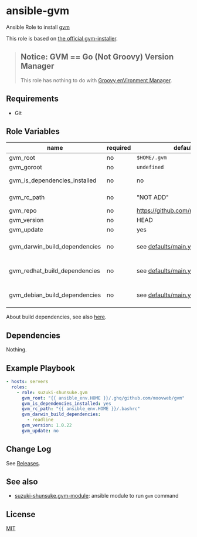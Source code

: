 # ansible-gvm

Ansible Role to install [gvm](https://github.com/moovweb/gvm)

This role is based on [the official gvm-installer](https://github.com/moovweb/gvm/blob/master/binscripts/gvm-installer).

> ## Notice: GVM == Go (Not Groovy) Version Manager
> This role has nothing to do with [Groovy enVironment Manager](http://sdkman.io/).

## Requirements

* Git

## Role Variables

name | required | default | description
--- | --- | --- | ---
gvm_root | no | `$HOME/.gvm` |
gvm_goroot | no | `undefined` |
gvm_is_dependencies_installed | no | no | By default build dependencies are not installed
gvm_rc_path | no | "NOT ADD" | By default configuration is not added
gvm_repo | no | https://github.com/moovweb/gvm |
gvm_version | no | HEAD |
gvm_update | no | yes |
gvm_darwin_build_dependencies | no | see [defaults/main.yml](https://github.com/suzuki-shunsuke/ansible-gvm/blob/master/defaults/main.yml) | If gvm_is_dependencies_installed is "no" this is ignored
gvm_redhat_build_dependencies | no | see [defaults/main.yml](https://github.com/suzuki-shunsuke/ansible-gvm/blob/master/defaults/main.yml) | If gvm_is_dependencies_installed is "no" this is ignored
gvm_debian_build_dependencies | no | see [defaults/main.yml](https://github.com/suzuki-shunsuke/ansible-gvm/blob/master/defaults/main.yml) | If gvm_is_dependencies_installed is "no" this is ignored

About build dependencies, see also [here](https://github.com/moovweb/gvm#mac-os-x-requirements).

## Dependencies

Nothing.

## Example Playbook

```yaml
- hosts: servers
  roles:
    - role: suzuki-shunsuke.gvm
      gvm_root: "{{ ansible_env.HOME }}/.ghq/github.com/moovweb/gvm"
      gvm_is_dependencies_installed: yes
      gvm_rc_path: "{{ ansible_env.HOME }}/.bashrc"
      gvm_darwin_build_dependencies:
        - readline
      gvm_version: 1.0.22
      gvm_update: no
```

## Change Log

See [Releases](https://github.com/suzuki-shunsuke/ansible-gvm/releases).

## See also

* [suzuki-shunsuke.gvm-module](https://github.com/suzuki-shunsuke/ansible-gvm-module): ansible module to run `gvm` command

## License

[MIT](LICENSE)
